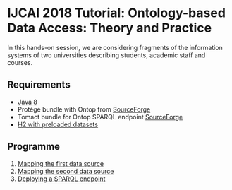 IJCAI 2018 Tutorial: Ontology-based Data Access: Theory and Practice
=======================================================

In this hands-on session, we are considering fragments of the information systems
of two universities describing students, academic staff and courses.


Requirements
------------

* [Java 8](http://www.oracle.com/technetwork/java/javase/downloads/index.html)
* Protégé bundle with Ontop from [SourceForge](https://sourceforge.net/projects/ontop4obda/files/ontop-3.0.0-beta-2/)
* Tomact bundle for Ontop SPARQL endpoint [SourceForge](https://sourceforge.net/projects/ontop4obda/files/ontop-3.0.0-beta-2/)
* [H2 with preloaded datasets](../h2.zip)


Programme
---------
 1. [Mapping the first data source](university-1.md)
 2. [Mapping the second data source](university-2.md)
 3. [Deploying a SPARQL endpoint](sparql-endpoint.md)
